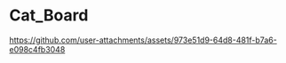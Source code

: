 # Cat_Board












https://github.com/user-attachments/assets/973e51d9-64d8-481f-b7a6-e098c4fb3048
























